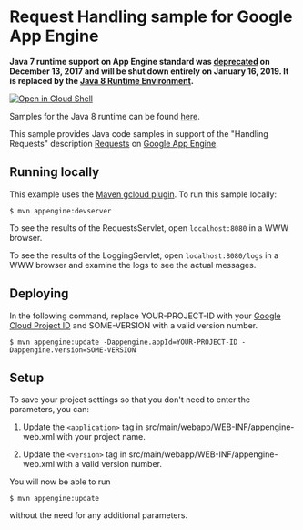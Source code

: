 # Request Handling sample for Google App Engine

**Java 7 runtime support on App Engine standard was [deprecated](https://cloud.google.com/appengine/docs/deprecations/java7) on
December 13, 2017 and will be shut down entirely on January 16, 2019. It is replaced by the
[Java 8 Runtime Environment](https://cloud.google.com/appengine/docs/standard/java/runtime-java8).**

<a href="https://console.cloud.google.com/cloudshell/open?git_repo=https://github.com/GoogleCloudPlatform/java-docs-samples&page=editor&open_in_editor=appengine/requests/README.md">
<img alt="Open in Cloud Shell" src ="http://gstatic.com/cloudssh/images/open-btn.png"></a>

Samples for the Java 8 runtime can be found [here](/appengine-java8).

This sample provides Java code samples in support of the "Handling Requests" description  [Requests][requests-doc] on [Google App
Engine][ae-docs].

[requests-doc]: https://cloud.google.com/appengine/docs/java/requests
[ae-docs]: https://cloud.google.com/appengine/docs/java/

## Running locally
This example uses the
[Maven gcloud plugin](https://cloud.google.com/appengine/docs/java/managed-vms/maven).
To run this sample locally:

    $ mvn appengine:devserver

To see the results of the RequestsServlet, open `localhost:8080` in a WWW browser.

To see the results of the LoggingServlet, open `localhost:8080/logs` in a WWW browser
and examine the logs to see the actual messages.

## Deploying
In the following command, replace YOUR-PROJECT-ID with your
[Google Cloud Project ID](https://developers.google.com/console/help/new/#projectnumber)
and SOME-VERSION with a valid version number.

    $ mvn appengine:update -Dappengine.appId=YOUR-PROJECT-ID -Dappengine.version=SOME-VERSION

## Setup
To save your project settings so that you don't need to enter the
 parameters, you can:

1. Update the `<application>` tag in src/main/webapp/WEB-INF/appengine-web.xml
   with your project name.

2. Update the `<version>` tag in src/main/webapp/WEB-INF/appengine-web.xml
   with a valid version number.


You will now be able to run

    $ mvn appengine:update

without the need for any additional parameters.
